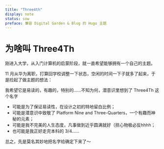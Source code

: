 ```yaml
---
title: "Three4th"
display: note
status: sow
preface: 兼容 Digital Garden & Blog 的 Hugo 主题
---
```


# 为啥叫 Three4Th

刚进入大学，从入门计算机的启蒙阶段，就一直希望能够拥有一个自己的主题。

11 月从华为离职，打算回学校调整一下状态，空闲的时间一下子就多了起来，于是捡起了做主题的想法：

我希望它是易读的，有趣的，特别的......不知为何，潜意识里想到了 Three4Th 这个名字
   
- 可能是为了保证易读性，在设计之初的特地留白比例；
- 可能是潜意识中致敬了 Platform Nine and Three-Quarters，一个有趣而神秘的元素；
- 可能是我不完美的人生态度，凡事做到近乎圆满就好（担心物极必反hhhh；
- 也可能是我正好走完本科的 3/4......

总之，先是莫名其妙地把名字给确定下来了～